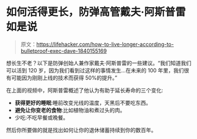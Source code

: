 # 如何活得更长，防弹高管戴夫·阿斯普雷如是说

> 原文：<https://lifehacker.com/how-to-live-longer-according-to-bulletproof-exec-dave-1840155169>

想长生不老？以下是防弹创始人兼作家戴夫·阿斯普雷的一些建议。“我们知道我们可以活到 120 岁，因为我们看到过这样的事情发生...在未来的 100 年里，我们很有可能因为刚刚上线的技术而获得 50%的提升。”

在上面的视频中，阿斯普雷概述了他认为有助于延长寿命的三个变化:

*   **获得更好的睡眠**:睡前改变光线的温度，天黑后不要吃东西。
*   **避免让你变老的食物**:比如植物油和煮过头的肉。
*   少吃:不吃早餐或晚餐。

然后你所要做的就是找出如何让你的退休储蓄持续到你的数百年。